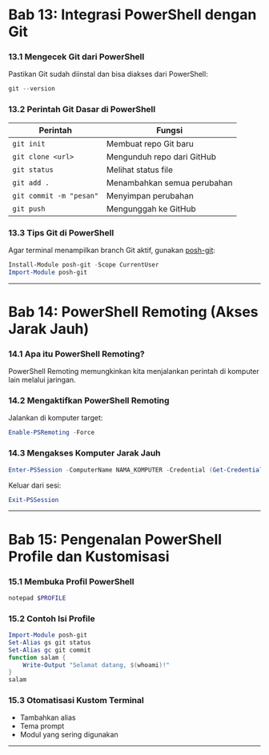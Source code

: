 # **Bab 13: Integrasi PowerShell dengan Git**

### **13.1 Mengecek Git dari PowerShell**
Pastikan Git sudah diinstal dan bisa diakses dari PowerShell:
```powershell
git --version
```

### **13.2 Perintah Git Dasar di PowerShell**
| Perintah | Fungsi |
|---|---|
| `git init` | Membuat repo Git baru |
| `git clone <url>` | Mengunduh repo dari GitHub |
| `git status` | Melihat status file |
| `git add .` | Menambahkan semua perubahan |
| `git commit -m "pesan"` | Menyimpan perubahan |
| `git push` | Mengunggah ke GitHub |

### **13.3 Tips Git di PowerShell**
Agar terminal menampilkan branch Git aktif, gunakan [posh-git](https://github.com/dahlbyk/posh-git):
```powershell
Install-Module posh-git -Scope CurrentUser
Import-Module posh-git
```

---

# **Bab 14: PowerShell Remoting (Akses Jarak Jauh)**

### **14.1 Apa itu PowerShell Remoting?**
PowerShell Remoting memungkinkan kita menjalankan perintah di komputer lain melalui jaringan.

### **14.2 Mengaktifkan PowerShell Remoting**
Jalankan di komputer target:
```powershell
Enable-PSRemoting -Force
```

### **14.3 Mengakses Komputer Jarak Jauh**
```powershell
Enter-PSSession -ComputerName NAMA_KOMPUTER -Credential (Get-Credential)
```

Keluar dari sesi:
```powershell
Exit-PSSession
```

---

# **Bab 15: Pengenalan PowerShell Profile dan Kustomisasi**

### **15.1 Membuka Profil PowerShell**
```powershell
notepad $PROFILE
```

### **15.2 Contoh Isi Profile**
```powershell
Import-Module posh-git
Set-Alias gs git status
Set-Alias gc git commit
function salam {
    Write-Output "Selamat datang, $(whoami)!"
}
salam
```

### **15.3 Otomatisasi Kustom Terminal**
- Tambahkan alias
- Tema prompt
- Modul yang sering digunakan

---
